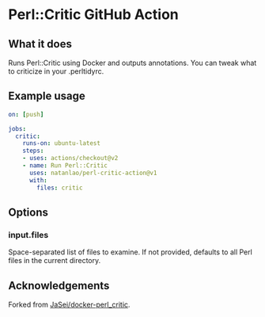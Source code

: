 # Perl::Critic GitHub Action

## What it does

Runs Perl::Critic using Docker and outputs annotations. You can tweak what to
criticize in your .perltidyrc.

## Example usage

```yaml
on: [push]

jobs:
  critic:
    runs-on: ubuntu-latest
    steps:
    - uses: actions/checkout@v2
    - name: Run Perl::Critic
      uses: natanlao/perl-critic-action@v1
      with:
        files: critic
```

## Options

### input.files

Space-separated list of files to examine. If not provided, defaults to all Perl
files in the current directory.

## Acknowledgements

Forked from
[JaSei/docker-perl\_critic](https://github.com/JaSei/docker-perl_critic).

